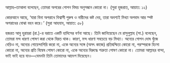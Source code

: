 আল্লাহ–তাআলা বলেছেন, তোমরা অপরের গোপন বিষয় অনুসন্ধান কোরো না। (সুরা হুজরাত, আয়াত: ১২)

কোরআনে আছে, ‘যারা বিনা অপরাধে বিশ্বাসী পুরুষ ও নারীদের কষ্ট দেয়, তারা অবশ্যই মিথ্যা অপবাদ আর স্পষ্ট অপরাধের বোঝা বহন করে।’ (সুরা আহযাব, আয়াত: ৫৮)

হজরত আবু হুরায়রা (রা.)-র বরাতে একটি হাদিসের বর্ণনা আছে। তিনি জানিয়েছেন যে রাসুলুল্লাহ (সা.) বলেছেন, তোমরা মন্দ ধারণা পোষণ করা থেকে বিরত থাক। কারণ, মন্দ ধারণা সবচেয়ে বড় মিথ্যা। অন্যের গোপন দোষ খুঁজে বেড়িও না, অন্যের গোয়েন্দাগিরি করো না, একে অন্যের সঙ্গে (অসৎ কাজে) প্রতিদ্বন্দ্বিতা কোরো না, পরস্পরকে হিংসা কোরো না, অন্যের প্রতি বিদ্বেষ পোষণ কোরো না, একে অন্যের বিরুদ্ধে শত্রুতা পোষণ কোরো না। তোমরা আল্লাহর বান্দা, ভাই ভাই হয়ে যাও—যেমনটা তিনি তোমাদের আদেশ দিয়েছেন।
